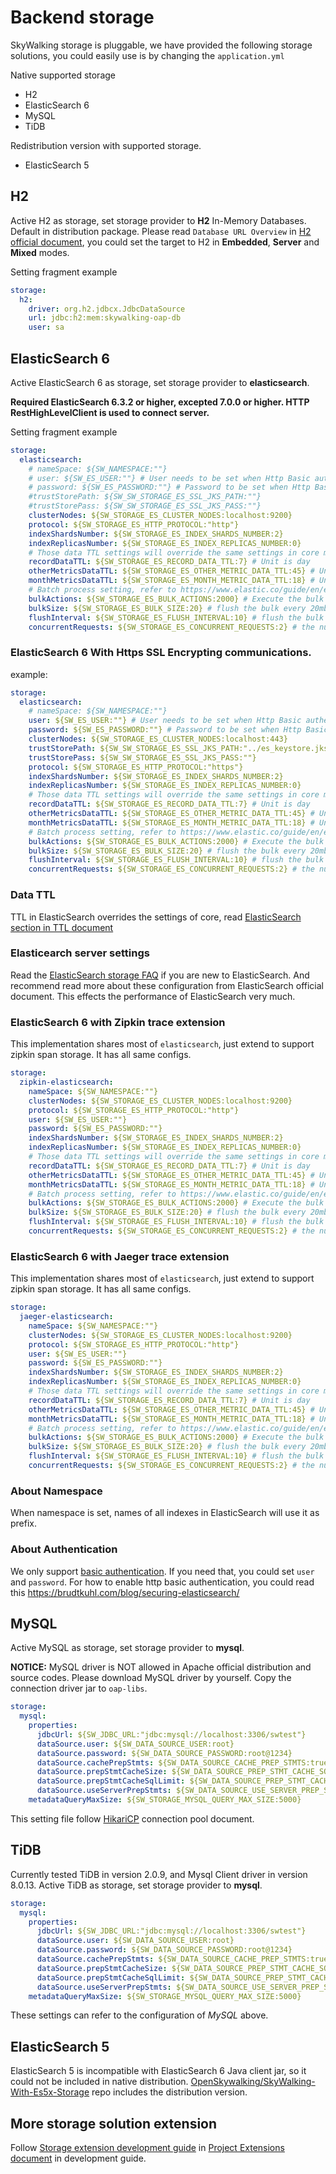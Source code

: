 # Backend storage
SkyWalking storage is pluggable, we have provided the following storage solutions, you could easily 
use is by changing the `application.yml`

Native supported storage
- H2
- ElasticSearch 6
- MySQL
- TiDB

Redistribution version with supported storage.
- ElasticSearch 5


## H2
Active H2 as storage, set storage provider to **H2** In-Memory Databases. Default in distribution package.
Please read `Database URL Overview` in [H2 official document](http://www.h2database.com/html/features.html),
you could set the target to H2 in **Embedded**, **Server** and **Mixed** modes.

Setting fragment example
```yaml
storage:
  h2:
    driver: org.h2.jdbcx.JdbcDataSource
    url: jdbc:h2:mem:skywalking-oap-db
    user: sa
```

## ElasticSearch 6
Active ElasticSearch 6 as storage, set storage provider to **elasticsearch**.

**Required ElasticSearch 6.3.2 or higher, excepted 7.0.0 or higher. HTTP RestHighLevelClient is used to connect server.**

Setting fragment example

```yaml
storage:
  elasticsearch:
    # nameSpace: ${SW_NAMESPACE:""}
    # user: ${SW_ES_USER:""} # User needs to be set when Http Basic authentication is enabled
    # password: ${SW_ES_PASSWORD:""} # Password to be set when Http Basic authentication is enabled
    #trustStorePath: ${SW_SW_STORAGE_ES_SSL_JKS_PATH:""}
    #trustStorePass: ${SW_SW_STORAGE_ES_SSL_JKS_PASS:""}
    clusterNodes: ${SW_STORAGE_ES_CLUSTER_NODES:localhost:9200}
    protocol: ${SW_STORAGE_ES_HTTP_PROTOCOL:"http"}
    indexShardsNumber: ${SW_STORAGE_ES_INDEX_SHARDS_NUMBER:2}
    indexReplicasNumber: ${SW_STORAGE_ES_INDEX_REPLICAS_NUMBER:0}
    # Those data TTL settings will override the same settings in core module.
    recordDataTTL: ${SW_STORAGE_ES_RECORD_DATA_TTL:7} # Unit is day
    otherMetricsDataTTL: ${SW_STORAGE_ES_OTHER_METRIC_DATA_TTL:45} # Unit is day
    monthMetricsDataTTL: ${SW_STORAGE_ES_MONTH_METRIC_DATA_TTL:18} # Unit is month
    # Batch process setting, refer to https://www.elastic.co/guide/en/elasticsearch/client/java-api/5.5/java-docs-bulk-processor.html
    bulkActions: ${SW_STORAGE_ES_BULK_ACTIONS:2000} # Execute the bulk every 2000 requests
    bulkSize: ${SW_STORAGE_ES_BULK_SIZE:20} # flush the bulk every 20mb
    flushInterval: ${SW_STORAGE_ES_FLUSH_INTERVAL:10} # flush the bulk every 10 seconds whatever the number of requests
    concurrentRequests: ${SW_STORAGE_ES_CONCURRENT_REQUESTS:2} # the number of concurrent requests
```

### ElasticSearch 6 With Https SSL Encrypting communications.

example: 

```yaml
storage:
  elasticsearch:
    # nameSpace: ${SW_NAMESPACE:""}
    user: ${SW_ES_USER:""} # User needs to be set when Http Basic authentication is enabled
    password: ${SW_ES_PASSWORD:""} # Password to be set when Http Basic authentication is enabled
    clusterNodes: ${SW_STORAGE_ES_CLUSTER_NODES:localhost:443}
    trustStorePath: ${SW_SW_STORAGE_ES_SSL_JKS_PATH:"../es_keystore.jks"}
    trustStorePass: ${SW_SW_STORAGE_ES_SSL_JKS_PASS:""}
    protocol: ${SW_STORAGE_ES_HTTP_PROTOCOL:"https"}
    indexShardsNumber: ${SW_STORAGE_ES_INDEX_SHARDS_NUMBER:2}
    indexReplicasNumber: ${SW_STORAGE_ES_INDEX_REPLICAS_NUMBER:0}
    # Those data TTL settings will override the same settings in core module.
    recordDataTTL: ${SW_STORAGE_ES_RECORD_DATA_TTL:7} # Unit is day
    otherMetricsDataTTL: ${SW_STORAGE_ES_OTHER_METRIC_DATA_TTL:45} # Unit is day
    monthMetricsDataTTL: ${SW_STORAGE_ES_MONTH_METRIC_DATA_TTL:18} # Unit is month
    # Batch process setting, refer to https://www.elastic.co/guide/en/elasticsearch/client/java-api/5.5/java-docs-bulk-processor.html
    bulkActions: ${SW_STORAGE_ES_BULK_ACTIONS:2000} # Execute the bulk every 2000 requests
    bulkSize: ${SW_STORAGE_ES_BULK_SIZE:20} # flush the bulk every 20mb
    flushInterval: ${SW_STORAGE_ES_FLUSH_INTERVAL:10} # flush the bulk every 10 seconds whatever the number of requests
    concurrentRequests: ${SW_STORAGE_ES_CONCURRENT_REQUESTS:2} # the number of concurrent requests
```


### Data TTL
TTL in ElasticSearch overrides the settings of core, read [ElasticSearch section in TTL document](ttl.md#elasticsearch-6-storage-ttl)

### Elasticearch server settings
Read the [ElasticSearch storage FAQ](../../FAQ/ES-Server-FAQ.md) if you are new to ElasticSearch. 
And recommend read more about these configuration from ElasticSearch official document. 
This effects the performance of ElasticSearch very much.


### ElasticSearch 6 with Zipkin trace extension
This implementation shares most of `elasticsearch`, just extend to support zipkin span storage.
It has all same configs.
```yaml
storage:
  zipkin-elasticsearch:
    nameSpace: ${SW_NAMESPACE:""}
    clusterNodes: ${SW_STORAGE_ES_CLUSTER_NODES:localhost:9200}
    protocol: ${SW_STORAGE_ES_HTTP_PROTOCOL:"http"}
    user: ${SW_ES_USER:""}
    password: ${SW_ES_PASSWORD:""}
    indexShardsNumber: ${SW_STORAGE_ES_INDEX_SHARDS_NUMBER:2}
    indexReplicasNumber: ${SW_STORAGE_ES_INDEX_REPLICAS_NUMBER:0}
    # Those data TTL settings will override the same settings in core module.
    recordDataTTL: ${SW_STORAGE_ES_RECORD_DATA_TTL:7} # Unit is day
    otherMetricsDataTTL: ${SW_STORAGE_ES_OTHER_METRIC_DATA_TTL:45} # Unit is day
    monthMetricsDataTTL: ${SW_STORAGE_ES_MONTH_METRIC_DATA_TTL:18} # Unit is month
    # Batch process setting, refer to https://www.elastic.co/guide/en/elasticsearch/client/java-api/5.5/java-docs-bulk-processor.html
    bulkActions: ${SW_STORAGE_ES_BULK_ACTIONS:2000} # Execute the bulk every 2000 requests
    bulkSize: ${SW_STORAGE_ES_BULK_SIZE:20} # flush the bulk every 20mb
    flushInterval: ${SW_STORAGE_ES_FLUSH_INTERVAL:10} # flush the bulk every 10 seconds whatever the number of requests
    concurrentRequests: ${SW_STORAGE_ES_CONCURRENT_REQUESTS:2} # the number of concurrent requests
```

### ElasticSearch 6 with Jaeger trace extension
This implementation shares most of `elasticsearch`, just extend to support zipkin span storage.
It has all same configs.
```yaml
storage:
  jaeger-elasticsearch:
    nameSpace: ${SW_NAMESPACE:""}
    clusterNodes: ${SW_STORAGE_ES_CLUSTER_NODES:localhost:9200}
    protocol: ${SW_STORAGE_ES_HTTP_PROTOCOL:"http"}
    user: ${SW_ES_USER:""}
    password: ${SW_ES_PASSWORD:""}
    indexShardsNumber: ${SW_STORAGE_ES_INDEX_SHARDS_NUMBER:2}
    indexReplicasNumber: ${SW_STORAGE_ES_INDEX_REPLICAS_NUMBER:0}
    # Those data TTL settings will override the same settings in core module.
    recordDataTTL: ${SW_STORAGE_ES_RECORD_DATA_TTL:7} # Unit is day
    otherMetricsDataTTL: ${SW_STORAGE_ES_OTHER_METRIC_DATA_TTL:45} # Unit is day
    monthMetricsDataTTL: ${SW_STORAGE_ES_MONTH_METRIC_DATA_TTL:18} # Unit is month
    # Batch process setting, refer to https://www.elastic.co/guide/en/elasticsearch/client/java-api/5.5/java-docs-bulk-processor.html
    bulkActions: ${SW_STORAGE_ES_BULK_ACTIONS:2000} # Execute the bulk every 2000 requests
    bulkSize: ${SW_STORAGE_ES_BULK_SIZE:20} # flush the bulk every 20mb
    flushInterval: ${SW_STORAGE_ES_FLUSH_INTERVAL:10} # flush the bulk every 10 seconds whatever the number of requests
    concurrentRequests: ${SW_STORAGE_ES_CONCURRENT_REQUESTS:2} # the number of concurrent requests
```


### About Namespace
When namespace is set, names of all indexes in ElasticSearch will use it as prefix.

### About Authentication
We only support [basic authentication](https://www.elastic.co/guide/en/elasticsearch/client/java-rest/6.6/_basic_authentication.html). If you need that, you could set `user` and `password`.
For how to enable http basic authentication, you could read this https://brudtkuhl.com/blog/securing-elasticsearch/


## MySQL
Active MySQL as storage, set storage provider to **mysql**. 

**NOTICE:** MySQL driver is NOT allowed in Apache official distribution and source codes. 
Please download MySQL driver by yourself. Copy the connection driver jar to `oap-libs`.

```yaml
storage:
  mysql:
    properties:
      jdbcUrl: ${SW_JDBC_URL:"jdbc:mysql://localhost:3306/swtest"}
      dataSource.user: ${SW_DATA_SOURCE_USER:root}
      dataSource.password: ${SW_DATA_SOURCE_PASSWORD:root@1234}
      dataSource.cachePrepStmts: ${SW_DATA_SOURCE_CACHE_PREP_STMTS:true}
      dataSource.prepStmtCacheSize: ${SW_DATA_SOURCE_PREP_STMT_CACHE_SQL_SIZE:250}
      dataSource.prepStmtCacheSqlLimit: ${SW_DATA_SOURCE_PREP_STMT_CACHE_SQL_LIMIT:2048}
      dataSource.useServerPrepStmts: ${SW_DATA_SOURCE_USE_SERVER_PREP_STMTS:true}
    metadataQueryMaxSize: ${SW_STORAGE_MYSQL_QUERY_MAX_SIZE:5000}
```
This setting file follow [HikariCP](https://github.com/brettwooldridge/HikariCP) connection pool document.

## TiDB
Currently tested TiDB in version 2.0.9, and Mysql Client driver in version 8.0.13.
Active TiDB as storage, set storage provider to **mysql**. 

```yaml
storage:
  mysql:
    properties:
      jdbcUrl: ${SW_JDBC_URL:"jdbc:mysql://localhost:3306/swtest"}
      dataSource.user: ${SW_DATA_SOURCE_USER:root}
      dataSource.password: ${SW_DATA_SOURCE_PASSWORD:root@1234}
      dataSource.cachePrepStmts: ${SW_DATA_SOURCE_CACHE_PREP_STMTS:true}
      dataSource.prepStmtCacheSize: ${SW_DATA_SOURCE_PREP_STMT_CACHE_SQL_SIZE:250}
      dataSource.prepStmtCacheSqlLimit: ${SW_DATA_SOURCE_PREP_STMT_CACHE_SQL_LIMIT:2048}
      dataSource.useServerPrepStmts: ${SW_DATA_SOURCE_USE_SERVER_PREP_STMTS:true}
    metadataQueryMaxSize: ${SW_STORAGE_MYSQL_QUERY_MAX_SIZE:5000}
```

These settings can refer to the configuration of *MySQL* above.

## ElasticSearch 5
ElasticSearch 5 is incompatible with ElasticSearch 6 Java client jar, so it could not be included in native distribution.
[OpenSkywalking/SkyWalking-With-Es5x-Storage](https://github.com/OpenSkywalking/SkyWalking-With-Es5x-Storage) repo includes the distribution version. 

## More storage solution extension
Follow [Storage extension development guide](../../guides/storage-extention.md) 
in [Project Extensions document](../../guides/README.md#project-extensions) in development guide.
